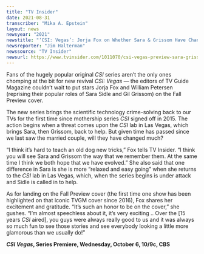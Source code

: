 ```yaml
---
title: "TV Insider"
date: 2021-08-31
transcriber: "Mika A. Epstein"
layout: news
newsyear: "2021"
newstitle: "‘CSI: Vegas’: Jorja Fox on Whether Sara & Grissom Have Changed (VIDEO)"
newsreporter: "Jim Halterman"
newssource: "TV Insider"
newsurl: https://www.tvinsider.com/1011070/csi-vegas-preview-sara-grissom-jorja-fox-william-petersen/
---
```


Fans of the hugely popular original _CSI_ series aren’t the only ones chomping at the bit for new revival _CSI: Vegas_ — the editors of TV Guide Magazine couldn’t wait to put stars Jorja Fox and William Petersen (reprising their popular roles of Sara Sidle and Gil Grissom) on the Fall Preview cover.

The new series brings the scientific technology crime-solving back to our TVs for the first time since mothership series _CSI_ signed off in 2015. The action begins when a threat comes upon the _CSI_ lab in Las Vegas, which brings Sara, then Grissom, back to help. But given time has passed since we last saw the married couple, will they have changed much?

“I think it’s hard to teach an old dog new tricks,” Fox tells TV Insider. “I think you will see Sara and Grissom the way that we remember them. At the same time I think we both hope that we have evolved.” She also said that one difference in Sara is she is more “relaxed and easy going” when she returns to the _CSI_ lab in Las Vegas, which, when the series begins is under attack and Sidle is called in to help.

As for landing on the Fall Preview cover (the first time one show has been highlighted on that iconic TVGM cover since 2016), Fox shares her excitement and gratitude. “It’s such an honor to be on the cover,” she gushes. “I’m almost speechless about it, it’s very exciting .. Over the [15 years _CSI_ aired], you guys were always really good to us and it was always so much fun to see those stories and see everybody looking a little more glamorous than we usually do!”

**_CSI Vegas_, Series Premiere, Wednesday, October 6, 10/9c, CBS**

